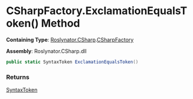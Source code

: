 # CSharpFactory\.ExclamationEqualsToken\(\) Method

**Containing Type**: [Roslynator.CSharp](../../README.md)\.[CSharpFactory](../README.md)

**Assembly**: Roslynator\.CSharp\.dll

```csharp
public static SyntaxToken ExclamationEqualsToken()
```

### Returns

[SyntaxToken](https://docs.microsoft.com/en-us/dotnet/api/microsoft.codeanalysis.syntaxtoken)


